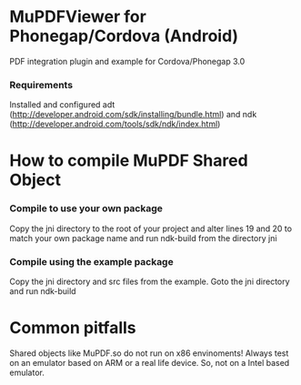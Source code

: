 # MuPDFViewer for Phonegap/Cordova (Android)

PDF integration plugin and example for Cordova/Phonegap 3.0

### Requirements

Installed and configured adt (http://developer.android.com/sdk/installing/bundle.html) and ndk (http://developer.android.com/tools/sdk/ndk/index.html)

# How to compile MuPDF Shared Object

### Compile to use your own package
Copy the jni directory to the root of your project and alter lines 19 and 20 to match your own package name and run ndk-build from the directory jni

### Compile using the example package
Copy the jni directory and src files from the example. Goto the jni directory and run ndk-build

# Common pitfalls

Shared objects like MuPDF.so do not run on x86 envinoments! Always test on an emulator based on ARM or a real life device. So, not on a Intel based emulator.
